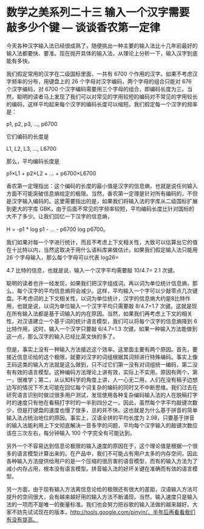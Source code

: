 # 数学之美系列二十三 输入一个汉字需要敲多少个键 — 谈谈香农第一定律

今天各种汉字输入法已经很成熟了，随便挑出一种主要的输入法比十几年前最好的输入法都要快、要准。现在抛开具体的输入法，从理论上分析一下，输入汉字到底能有多快。

我们假定常用的汉字在二级国标里面，一共有 6700 个作用的汉字。如果不考虑汉字频率的分布，用键盘上的 26 个字母对汉字编码，两个字母的组合只能对 676 个汉字编码，对 6700 个汉字编码需要用三个字母的组合，即编码长度为三。当然，聪明的读者马上发现了我们可以对常见的字用较短的编码对不常见的字用较长的编码，这样平均起来每个汉字的编码长度可以缩短。我们假定每一个汉字的频率是：

p1, p2, p3, ..., p6700

它们编码的长度是

L1, L2, L3, ..., L6700

那么，平均编码长度是

p1×L1 + p2×L2 + ... + p6700×L6700



香农第一定理指出：这个编码的长度的最小值是汉字的信息熵，也就是说任何输入方面不可能突破信息熵给定的极限。当然，香农第一定理是针对所有编码的，不但是汉字输入编码的。这里需要指出的是，如果我们将输入法的字库从二级国标扩展到更大的字库 GBK，由于后面不常见的字频率较短，平均编码长度比针对国标的大不了多少。让我们回忆一下汉字的信息熵，

H = -p1 * log p1 - ... - p6700 log p6700。

我们如果对每一个字进行统计，而且不考虑上下文相关性，大致可以估算出它的值在十比特以内，当然这取决于用什么语料库来做估计。如果我们假定输入法只能用 26 个字母输入，那么每个字母可以代表 log26=

4.7 比特的信息，也就是说，输入一个汉字平均需要敲 10/4.7= 2.1 次键。



聪明的读者也许一经发现，如果我们把汉字组成词，再以词为单位统计信息熵，那么，每个汉字的平均信息熵将会减少。这样，平均输入一个字可以少敲零点几次键盘。不考虑词的上下文相关性，以词为单位统计，汉字的信息熵大约是8比特作用，也就是说，以词为单位输入一个汉字平均只需要敲 8/4.7=1.7 次键。这就是现在所有输入法都是基于词输入的内在原因。当然，如果我们再考虑上下文的相关性，对汉语建立一个基于词的统计语言模型，我们可以将每个汉字的信息熵降到 6 比特作用，这时，输入一个汉字只要敲 6/4.7=1.3 次键。如果一种输入方法能做到这一点，那么汉字的输入已经比英文快的多了。



但是，事实上没有一种输入方法接近这个效率。这里面主要有两个原因。首先，要接近信息论给的这个极限，就要对汉字的词组根据其词频进行特殊编码。事实上像王码这类的输入方法就是这么做到，只不过它们第一没有对词组统一编码，第二没有有效的语言模型。这种编码方法理论上讲有效，实际上不实用。原因有两个，第一，很难学；第二，从认知科学的角度上讲，人一心无二用，人们在没有稿子边想边写的情况下不太可能在回忆每个词复杂的编码的同时又不中断思维。我们过去在研究语言识别时做过很多用户测试，发现使用各种复杂编码输入法的人在脱稿打字时的速度只有他在看稿打字时的一半到四分之一。因此，虽然每个字平均敲键次数少，但是打键盘的速度也慢了很多，总的并不快。这也就是为什么基于拼音的简单输入法占统治地位的原因。事实上，汉语全拼的平均长度为 2.98，只要基于拼音的输入法能利用上下文彻底解决一音多字的问题，平均每个汉字输入的敲键次数应该在三次左右，每分钟输入 100 个字完全有可能达到。



另外一个不容易达到信息论极限的输入速度的原因在于，这个理论值是根据一个很多的语言模型计算出来的。在产品中，我们不可能占有用户太多的内存空间，因此各种输入方法提供给用户的是一个压缩的很厉害的语音模型，而有的输入方法为了减小内存占用，根本没有语言模型。拼音输入法的好坏关键在准确而有效的语言模型。



另一方面，由于现有输入方法离信息论给的极限还有很大的差距，汉语输入方法可提升的空间很大，会有越来越好用的输入方法不断涌现。当然，输入速度只是输入法的一项而不是唯一的衡量标准。我们也会努力把谷歌的输入法做的越来越好。大家不妨先试试现在的版本，http://tools.google.com/pinyin/，半年后再看看我们有没有提高。

